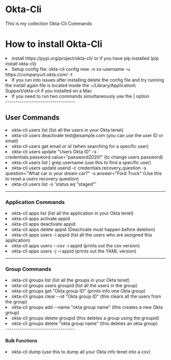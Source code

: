 # Okta-Cli
This is my collection Okta-Cli Commands

<h1>How to install Okta-Cli</h1>

<li>install https://pypi.org/project/okta-cli/ or if you have pip installed (pip install okta-cli)</li>

<li>Setup config file: okta-cli config new -n xx-username -u https://companyurl.okta.com/ -t <API_TOKEN></li>

<li>If you run into issues after installing delete the config file and try running the install again file is located inside the ~/Library/Application\ Support/okta-cli if you installed on a Mac</li>

<li>If you need to run two commands simultaneously use the | option</li>
----------------------------------

<h2>User Commands</h2>

<li>okta-cli users list (list all the users in your Okta tenet)</li>
<li>okta-cli users deactivate test@example.com (you can use the user ID or email)</li>
<li>okta-cli users get email or id (when searching for a specific user)</li>
<li>okta-cli users update "Users Okta ID" -s credentials.password.value="password2020!" (to change users password)</li>
<li>okta-cli users list | grep username (use this to find a specific user)</li>
<li>okta-cli users update userid -c credentials.recovery_question -s question="What car is your dream car?" -s answer="Ford Truck" (Use this to reset a users recovery question)</li>
<li>okta-cli users list -s 'status eq "staged"'</li>

----------------------------------

<h3>Application Commands</h3>

<li>okta-cli apps list (list all the application in your Okta tenet)</li>
<li>okta-cli apps activate appid</li>
<li>okta-cli apps deactivate appid</li>
<li>okta-cli apps delete appid (Deactivate must happen before deletion)</li>
<li>okta-cli apps users -i appid (list all the users who are assigned this application)</li>
<li>okta-cli apps users --csv -i appid (prints out the csv version)</li>
<li>okta-cli apps users -j -i appid (prints out the YAML version)</li>

----------------------------------

<h3>Group Commands</h3>

<li>okta-cli groups list (list all the groups in your Okta tenet)</li>
<li>okta-cli groups users groupid (list all the users in the group)</li>
<li>okta-cli groups get "Okta group ID" (prints info one Okta group)</li>
<li>okta-cli groups clear --id "Okta group ID" (this clears all the users from the group)</li>
<li>okta-cli groups add --name "okta group name" (this creates a new Okta group)</li>
<li>okta-cli groups delete groupid (this deletes a group using the groupid)</li>
<li>okta-cli groups delete "okta group name" (this deletes an okta group)</li>
----------------------------------
<h4>Bulk Functions</h4>

<li>okta-cli dump (use this to dump all your Okta info tenet into a csv)</li>

